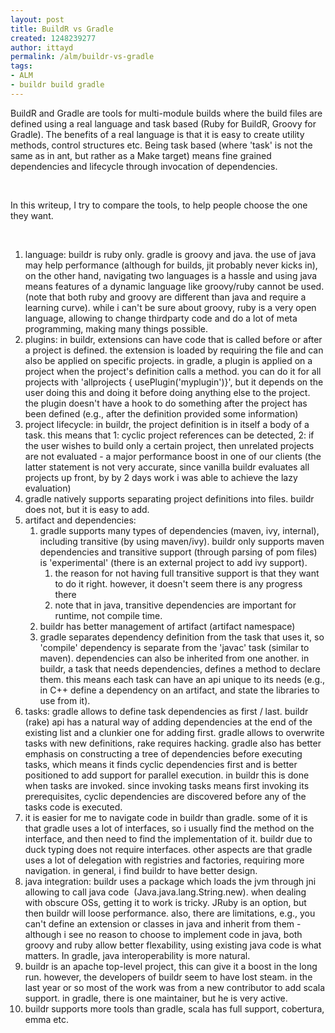 ```yaml
---
layout: post
title: BuildR vs Gradle
created: 1248239277
author: ittayd
permalink: /alm/buildr-vs-gradle
tags:
- ALM
- buildr build gradle
---
```

<p>BuildR and Gradle are tools for multi-module builds where the build files are defined using a real language and task based (Ruby for BuildR, Groovy for Gradle). The benefits of a real language is that it is easy to create utility methods, control structures etc. Being task based (where 'task' is not the same as in ant, but rather as a Make target) means fine grained dependencies and lifecycle through invocation of dependencies.</p>
<p>&nbsp;</p>
<p>In this writeup, I try to compare the tools, to help people choose the one they want.</p>
<p>&nbsp;</p>
<ol>
    <li>language: buildr is ruby only. gradle is groovy and java. the use of java may help performance (although for builds, jit probably never kicks in), on the other hand, navigating two languages is a hassle and using java means features of a dynamic language like groovy/ruby cannot be used. (note that both ruby and groovy are different than java and require a learning curve). while i can't be sure about groovy, ruby is a very open language, allowing to change thirdparty code and do a lot of meta programming, making many things possible.</li>
    <li>plugins: in buildr, extensions can have code that is called before or after a project is defined. the extension is loaded by requiring the file and can also be applied on specific projects. in gradle, a plugin is applied on a project when the project's definition calls a method. you can do it for all projects with 'allprojects { usePlugin('myplugin')}', but it depends on the user doing this and doing it before doing anything else to the project. the plugin doesn't have a hook to do something after the project has been defined (e.g., after the definition provided some information)</li>
    <li>project lifecycle: in buildr, the project definition is in itself a body of a task. this means that 1: cyclic project references can be detected, 2: if the user wishes to build only a certain project, then unrelated projects are not evaluated - a major performance boost in one of our clients (the latter statement is not very accurate, since vanilla buildr evaluates all projects up front, by by 2 days work i was able to achieve the lazy evaluation)</li>
    <li>gradle natively supports separating project definitions into files. buildr does not, but it is easy to add.</li>
    <li>artifact and dependencies:
    <ol>
        <li>gradle supports many types of dependencies (maven, ivy, internal), including transitive (by using maven/ivy). buildr only supports maven dependencies and transitive support (through parsing of pom files) is 'experimental' (there is an external project to add ivy support).
        <ol>
            <li>the reason for not having full transitive support is that they want to do it right. however, it doesn't seem there is any progress there</li>
            <li>note that in java, transitive dependencies are important for runtime, not compile time.</li>
        </ol>
        </li>
        <li>buildr has better management of artifact (artifact namespace)</li>
        <li>gradle separates dependency definition from the task that uses it, so 'compile' dependency is separate from the 'javac' task (similar to maven). dependencies can also be inherited from one another. in buildr, a task that needs dependencies, defines a method to declare them. this means each task can have an api unique to its needs (e.g., in C++ define a dependency on an artifact, and state the libraries to use from it).</li>
    </ol>
    </li>
    <li>tasks: gradle allows to define task dependencies as first / last. buildr (rake) api has a natural way of adding dependencies at the end of the existing list and a clunkier one for adding first. gradle allows to overwrite tasks with new definitions, rake requires hacking. gradle also has better emphasis on constructing a tree of dependencies before executing tasks, which means it finds cyclic dependencies first and is better positioned to add support for parallel execution. in buildr this is done when tasks are invoked. since invoking tasks means first invoking its prerequisites, cyclic dependencies are discovered before any of the tasks code is executed.</li>
    <li>it is easier for me to navigate code in buildr than gradle. some of it is that gradle uses a lot of interfaces, so i usually find the method on the interface, and then need to find the implementation of it. buildr due to duck typing does not require interfaces. other aspects are that gradle uses a lot of delegation with registries and factories, requiring more navigation. in general, i find buildr to have better design.</li>
    <li>java integration: buildr uses a package which loads the jvm through jni allowing to call java code&nbsp; (Java.java.lang.String.new). when dealing with obscure OSs, getting it to work is tricky. JRuby is an option, but then buildr will loose performance. also, there are limitations, e.g., you can't define an extension or classes in java and inherit from them - although i see no reason to choose to implement code in java, both groovy and ruby allow better flexability, using existing java code is what matters. In gradle, java interoperability is more natural.</li>
    <li>buildr is an apache top-level project, this can give it a boost in the long run. however, the developers of buildr seem to have lost steam. in the last year or so most of the work was from a new contributor to add scala support. in gradle, there is one maintainer, but he is very active.</li>
    <li>buildr supports more tools than gradle, scala has full support, cobertura, emma etc.</li>
</ol>
